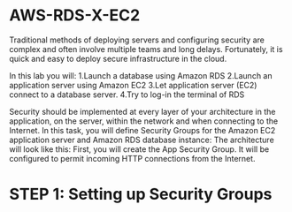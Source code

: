 # AWS-RDS-X-EC2


Traditional methods of deploying servers and configuring security are complex and often involve multiple teams and long delays. 
Fortunately, it is quick and easy to deploy secure infrastructure in the cloud.




In this lab you will:
1.Launch a database using Amazon RDS
2.Launch an application server using Amazon EC2
3.Let application server (EC2) connect to a database server.
4.Try to log-in the terminal of RDS


Security should be implemented at every layer of your architecture in the application, on the server, within the network and when connecting to the Internet.
In this task, you will define Security Groups for the Amazon EC2 application server and Amazon RDS database instance:
The architecture will look like this:
First, you will create the App Security Group. It will be configured to permit incoming HTTP connections from the Internet.

# STEP 1: Setting up Security Groups
